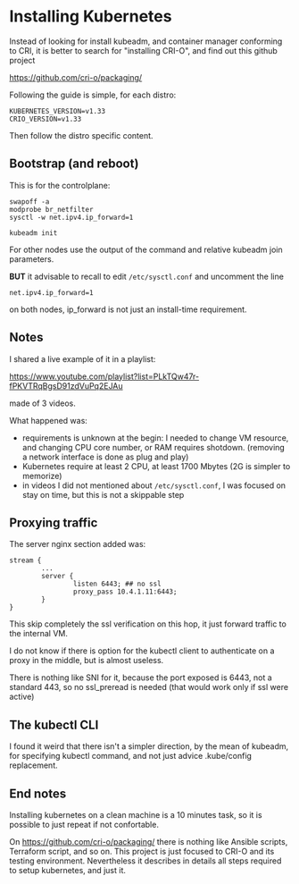 # Installing Kubernetes

Instead of looking for install kubeadm, and container manager conforming to CRI, it is better to search for "installing CRI-O", and find out this github project

https://github.com/cri-o/packaging/

Following the guide is simple, for each distro:

~~~
KUBERNETES_VERSION=v1.33
CRIO_VERSION=v1.33
~~~

Then follow the distro specific content.

## Bootstrap (and reboot)

This is for the controlplane:

~~~
swapoff -a
modprobe br_netfilter
sysctl -w net.ipv4.ip_forward=1

kubeadm init
~~~

For other nodes use the output of the command and relative kubeadm join parameters.

**BUT** it advisable to recall to edit `/etc/sysctl.conf` and uncomment the line

~~~
net.ipv4.ip_forward=1
~~~

on both nodes, ip_forward is not just an install-time requirement.

## Notes

I shared a live example of it in a playlist:

https://www.youtube.com/playlist?list=PLkTQw47r-fPKVTRqBgsD91zdVuPq2EJAu

made of 3 videos.

What happened was:
- requirements is unknown at the begin: I needed to change VM resource, and changing CPU core number, or RAM requires shotdown. (removing a network interface is done as plug and play)
- Kubernetes require at least 2 CPU, at least 1700 Mbytes (2G is simpler to memorize)
- in videos I did not mentioned about `/etc/sysctl.conf`, I was focused on stay on time, but this is not a skippable step


## Proxying traffic

The server nginx section added was:


```
stream {
        ...
        server {
                listen 6443; ## no ssl
                proxy_pass 10.4.1.11:6443;
        }
}
```

This skip completely the ssl verification on this hop, it just forward traffic to the internal VM.

I do not know if there is option for the kubectl client to authenticate on a proxy in the middle, but is almost useless.

There is nothing like SNI for it, because the port exposed is 6443, not a standard 443, so no ssl_preread is needed (that would work only if ssl were active)

## The kubectl CLI

I found it weird that there isn't a simpler direction, by the mean of kubeadm, for specifying kubectl command, and not just advice .kube/config replacement.

## End notes

Installing kubernetes on a clean machine is a 10 minutes task, so it is possible to just repeat if not confortable.

On https://github.com/cri-o/packaging/ there is nothing like Ansible scripts, Terraform script, and so on. This project is just focused to CRI-O and its testing environment. Nevertheless it describes in details all steps required to setup kubernetes, and just it.